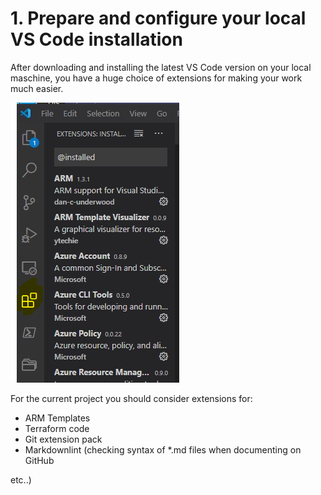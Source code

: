 # 1. Prepare and configure your local VS Code installation

After downloading and installing the latest VS Code version on your local maschine, you have a huge choice of extensions for making your work much easier.

![Extensions](../images/extensions.png)

For the current project you should consider extensions for:

- ARM Templates
- Terraform code
- Git extension pack
- Markdownlint (checking syntax of *.md files when documenting on GitHub

etc..)
